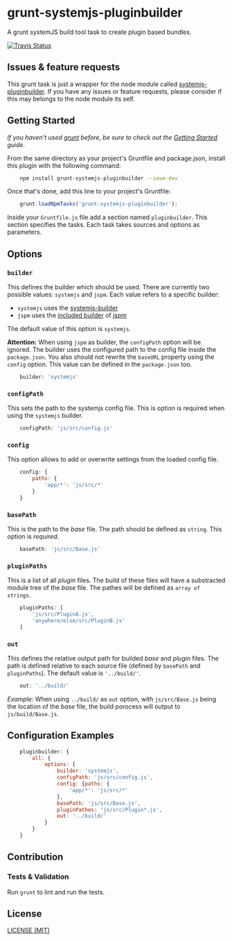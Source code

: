 # grunt-systemjs-pluginbuilder

A grunt systemJS build tool task to create plugin based bundles.

[![Travis Status](https://travis-ci.org/moccu/grunt-systemjs-pluginbuilder.png?branch=master)](https://travis-ci.org/moccu/grunt-systemjs-pluginbuilder)

## Issues & feature requests

This grunt task is just a wrapper for the node module called
[systemjs-pluginbuilder](https://github.com/moccu/systemjs-pluginbuilder). If
you have any issues or feature requests, please consider if this may belongs to
the node module its self.

## Getting Started

_If you haven't used [grunt](http://gruntjs.com/) before, be sure to check out
the [Getting Started](http://gruntjs.com/getting-started) guide._

From the same directory as your project's Gruntfile and package.json, install
this plugin with the following command:

```bash
	npm install grunt-systemjs-pluginbuilder --save-dev
```

Once that's done, add this line to your project's Gruntfile:

```javascript
	grunt.loadNpmTasks('grunt-systemjs-pluginbuilder');
```

Inside your `Gruntfile.js` file add a section named `pluginbuilder`. This section
specifies the tasks. Each task takes sources and options as parameters.

## Options

### ```builder```

This defines the builder which should be used. There are currently two possible
values: ```systemjs``` and ```jspm```. Each value refers to a specific builder:

* ```systemjs``` uses the [systemjs-builder](https://github.com/systemjs/builder)
* ```jspm``` uses the [included builder](https://github.com/jspm/jspm-cli/blob/master/lib/bundle.js) of [jspm](https://github.com/jspm/jspm-cli)

The default value of this option is ```systemjs```.

**Attention:** When using ```jspm``` as builder, the ```configPath``` option will
be ignored. The builder uses the configured path to the config file inside the
```package.json```. You also should not rewrite the ```baseURL``` property using
the ```config``` option. This value can be defined in the ```package.json``` too.

```javascript
	builder: 'systemjs'
```

### ```configPath```

This sets the path to the systemjs config file. This is option is required when
using the ```systemjs``` builder.

```javascript
	configPath: 'js/src/config.js'
```

### ```config```

This option allows to add or overwrite settings from the loaded config file.

```javascript
	config: {
		paths: {
			'app/*': 'js/src/*'
		}
	}
```

### ```basePath```

This is the path to the _base_ file. The path should be defined as ```string```.
This option is _required_.

```javascript
	basePath: 'js/src/Base.js'
```

### ```pluginPaths```

This is a list of all _plugin_ files. The build of these files will have a
substracted module tree of the _base_ file. The pathes will be defined as
```array of strings```.

```javascript
	pluginPaths: [
		'js/src/PluginA.js',
		'anywhere/else/src/PluginB.js'
	]
```

### ```out```

This defines the relative output path for builded _base_ and _plugin_ files. The
path is defined relative to each source file (defined by ```basePath``` and
```pluginPaths```). The default value is ```'../build/'```.

```javascript
	out: '../build/'
```

*Example:* When using ```../build/``` as ```out``` option, with
```js/src/Base.js``` being the location of the _base_ file, the build porocess
will output to ```js/build/Base.js```.

## Configuration Examples

```javascript
	pluginbuilder: {
		all: {
			options: {
				builder: 'systemjs',
				configPath: 'js/src/config.js',
				config: {paths: {
					'app/*': 'js/src/*'
				},
				basePath: 'js/src/Base.js',
				pluginPathes: 'js/src/Plugin*.js',
				out: '../build/'
			}
		}
	}
```

## Contribution

### Tests & Validation

Run `grunt` to lint and run the tests.

## License

[LICENSE (MIT)](https://github.com/schorfES/grunt-lintspaces/blob/master/LICENSE)
